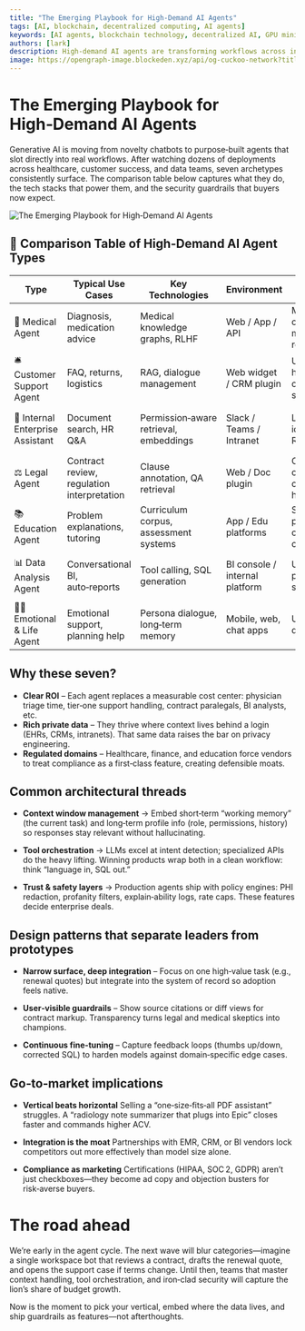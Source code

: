 ```yaml
---
title: "The Emerging Playbook for High‑Demand AI Agents"
tags: [AI, blockchain, decentralized computing, AI agents]
keywords: [AI agents, blockchain technology, decentralized AI, GPU mining, AI infrastructure]
authors: [lark]
description: High-demand AI agents are transforming workflows across industries like healthcare and customer support. This article outlines seven key AI agent archetypes, their technologies, and the security measures needed to ensure compliance and trust.
image: https://opengraph-image.blockeden.xyz/api/og-cuckoo-network?title=The%20Emerging%20Playbook%20for%20High%E2%80%91Demand%20AI%20Agents
---
```


# The Emerging Playbook for High‑Demand AI Agents

Generative AI is moving from novelty chatbots to purpose‑built agents that slot directly into real workflows. After watching dozens of deployments across healthcare, customer success, and data teams, seven archetypes consistently surface. The comparison table below captures what they do, the tech stacks that power them, and the security guardrails that buyers now expect.

![The Emerging Playbook for High‑Demand AI Agents](https://opengraph-image.blockeden.xyz/api/og-cuckoo-network?title=The%20Emerging%20Playbook%20for%20High%E2%80%91Demand%20AI%20Agents)

## 🔧 Comparison Table of High‑Demand AI Agent Types

| Type                             | Typical Use Cases                          | Key Technologies                       | Environment                    | Context                                   | Tools                            | Security                             | Representative Projects |
| -------------------------------- | ------------------------------------------ | -------------------------------------- | ------------------------------ | ----------------------------------------- | -------------------------------- | ------------------------------------ | ----------------------- |
| 🏥 Medical Agent                 | Diagnosis, medication advice               | Medical knowledge graphs, RLHF         | Web / App / API                | Multi‑turn consultations, medical records | Medical guidelines, drug APIs    | HIPAA, data anonymization            | HealthGPT, K Health     |
| 🛎 Customer Support Agent        | FAQ, returns, logistics                    | RAG, dialogue management               | Web widget / CRM plugin        | User query history, conversation state    | FAQ DB, ticketing system         | Audit logs, sensitive‑term filtering | Intercom, LangChain     |
| 🏢 Internal Enterprise Assistant | Document search, HR Q\&A                   | Permission‑aware retrieval, embeddings | Slack / Teams / Intranet       | Login identity, RBAC                      | Google Drive, Notion, Confluence | SSO, permission isolation            | Glean, GPT + Notion     |
| ⚖️ Legal Agent                   | Contract review, regulation interpretation | Clause annotation, QA retrieval        | Web / Doc plugin               | Current contract, comparison history      | Legal database, OCR tools        | Contract anonymization, audit logs   | Harvey, Klarity         |
| 📚 Education Agent               | Problem explanations, tutoring             | Curriculum corpus, assessment systems  | App / Edu platforms            | Student profile, current concepts         | Quiz tools, homework generator   | Child‑data compliance, bias filters  | Khanmigo, Zhipu         |
| 📊 Data Analysis Agent           | Conversational BI, auto‑reports            | Tool calling, SQL generation           | BI console / internal platform | User permissions, schema                  | SQL engine, chart modules        | Data ACLs, field masking             | Seek AI, Recast         |
| 🧑‍🍳 Emotional & Life Agent     | Emotional support, planning help           | Persona dialogue, long‑term memory     | Mobile, web, chat apps         | User profile, daily chat                  | Calendar, Maps, Music APIs       | Sensitivity filters, abuse reporting | Replika, MindPal        |

## Why these seven?

* **Clear ROI** – Each agent replaces a measurable cost center: physician triage time, tier‑one support handling, contract paralegals, BI analysts, etc.
* **Rich private data** – They thrive where context lives behind a login (EHRs, CRMs, intranets). That same data raises the bar on privacy engineering.
* **Regulated domains** – Healthcare, finance, and education force vendors to treat compliance as a first‑class feature, creating defensible moats.

## Common architectural threads

* **Context window management**
  → Embed short‑term “working memory” (the current task) and long‑term profile info (role, permissions, history) so responses stay relevant without hallucinating.

* **Tool orchestration**
  → LLMs excel at intent detection; specialized APIs do the heavy lifting. Winning products wrap both in a clean workflow: think “language in, SQL out.”

* **Trust & safety layers**
  → Production agents ship with policy engines: PHI redaction, profanity filters, explain‑ability logs, rate caps. These features decide enterprise deals.

## Design patterns that separate leaders from prototypes

* **Narrow surface, deep integration**
  – Focus on one high‑value task (e.g., renewal quotes) but integrate into the system of record so adoption feels native.

* **User‑visible guardrails**
  – Show source citations or diff views for contract markup. Transparency turns legal and medical skeptics into champions.

* **Continuous fine‑tuning**
  – Capture feedback loops (thumbs up/down, corrected SQL) to harden models against domain‑specific edge cases.

## Go‑to‑market implications

* **Vertical beats horizontal**
  Selling a “one‑size‑fits‑all PDF assistant” struggles. A “radiology note summarizer that plugs into Epic” closes faster and commands higher ACV.

* **Integration is the moat**
  Partnerships with EMR, CRM, or BI vendors lock competitors out more effectively than model size alone.

* **Compliance as marketing**
  Certifications (HIPAA, SOC 2, GDPR) aren’t just checkboxes—they become ad copy and objection busters for risk‑averse buyers.

# The road ahead

We’re early in the agent cycle. The next wave will blur categories—imagine a single workspace bot that reviews a contract, drafts the renewal quote, and opens the support case if terms change. Until then, teams that master context handling, tool orchestration, and iron‑clad security will capture the lion’s share of budget growth.

Now is the moment to pick your vertical, embed where the data lives, and ship guardrails as features—not afterthoughts.
